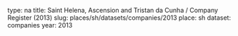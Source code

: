 type: na
title: Saint Helena, Ascension and Tristan da Cunha / Company Register (2013)
slug: places/sh/datasets/companies/2013
place: sh
dataset: companies
year: 2013
